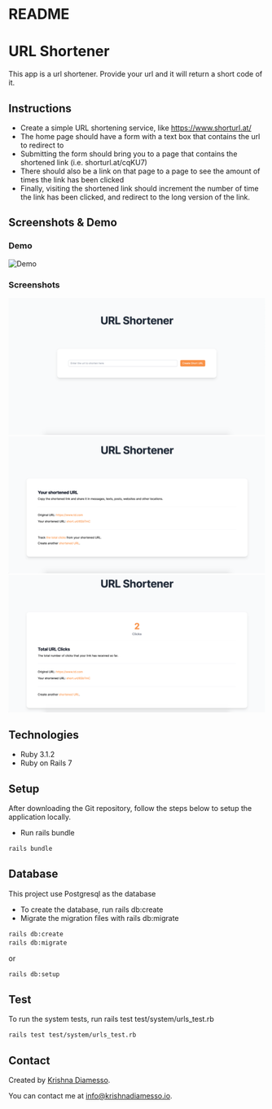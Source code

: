 # README

# URL Shortener

This app is a url shortener. Provide your url and it will return a short code of it.

## Instructions

* Create a simple URL shortening service, like https://www.shorturl.at/
* The home page should have a form with a text box that contains the url to redirect to
* Submitting the form should bring you to a page that contains the shortened link (i.e. shorturl.at/cqKU7)
* There should also be a link on that page to a page to see the amount of times the link has been clicked
* Finally, visiting the shortened link should increment the number of time the link has been clicked, and redirect to the long version of the link.

## Screenshots & Demo
### Demo
![Demo](./public/url_shortener_1.gif)

### Screenshots
![Example screenshot 1](./app/assets/images/url_shortener_2.png)
![Example screenshot 2](./app/assets/images/url_shortener_3.png)
![Example screenshot 3](./app/assets/images/url_shortener_4.png)


## Technologies
- Ruby 3.1.2
- Ruby on Rails 7
  
## Setup
After downloading the Git repository, follow the steps below to setup the application locally.

- Run rails bundle

```sh
rails bundle
```

## Database
This project use Postgresql as the database

- To create the database, run rails db:create
- Migrate the migration files with rails db:migrate

```sh
rails db:create
rails db:migrate
```
or 

```sh
rails db:setup
```

## Test
To run the system tests, run rails test test/system/urls_test.rb

```sh
rails test test/system/urls_test.rb  
```

## Contact

Created by [Krishna Diamesso](mailto:info@krishnadiamesso.io).

You can contact me at [info@krishnadiamesso.io](mailto:info@krishnadiamesso.io).
